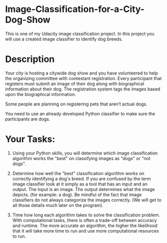 # Image-Classification-for-a-City-Dog-Show
This is one of my Udacity image classification project. 
In this project you will use a created image classifier to identify dog breeds. 

# Description
Your city is hosting a citywide dog show and you have volunteered to help the organizing committee with contestant registration. Every participant that registers must submit an image of their dog along with biographical information about their dog. The registration system tags the images based upon the biographical information.  

Some people are planning on registering pets that aren’t actual dogs.  

You need to use an already developed Python classifier to make sure the participants are dogs.

# Your Tasks:
  1. Using your Python skills, you will determine which image classification algorithm works the "best" on classifying images as "dogs" or "not dogs".
  
  2. Determine how well the "best" classification algorithm works on correctly identifying a dog's breed.
If you are confused by the term image classifier look at it simply as a tool that has an input and an output. The Input is an image. The output determines what the image depicts. (for example: a dog). Be mindful of the fact that image classifiers do not always categorize the images correctly. (We will get to all those details much later on the program).

  3. Time how long each algorithm takes to solve the classification problem. With computational tasks, there is often a trade-off between accuracy and runtime. The more accurate an algorithm, the higher the likelihood that it will take more time to run and use more computational resources to run.
